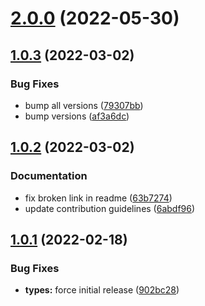 # [2.0.0](https://github.com/PolymathNetwork/signing-managers/compare/@polymathnetwork/signing-manager-types@1.0.3...@polymathnetwork/signing-manager-types@2.0.0) (2022-05-30)

## [1.0.3](https://github.com/PolymathNetwork/signing-managers/compare/@polymathnetwork/signing-manager-types@1.0.2...@polymathnetwork/signing-manager-types@1.0.3) (2022-03-02)


### Bug Fixes

* bump all versions ([79307bb](https://github.com/PolymathNetwork/signing-managers/commit/79307bb7aa18ef8abdd94865da7eed53997fe267))
* bump versions ([af3a6dc](https://github.com/PolymathNetwork/signing-managers/commit/af3a6dc9336bfa5d9d5fbe14d91165d056567165))

## [1.0.2](https://github.com/PolymathNetwork/signing-managers/compare/@polymathnetwork/signing-manager-types@1.0.1...@polymathnetwork/signing-manager-types@1.0.2) (2022-03-02)


### Documentation

* fix broken link in readme ([63b7274](https://github.com/PolymathNetwork/signing-managers/commit/63b7274e78b99a712d5a92c3add52f067ba2cec8))
* update contribution guidelines ([6abdf96](https://github.com/PolymathNetwork/signing-managers/commit/6abdf96151f69584824a050e0bef13de0338acde))

## [1.0.1](https://github.com/PolymathNetwork/signing-managers/compare/@polymathnetwork/signing-manager-types@1.0.0...@polymathnetwork/signing-manager-types@1.0.1) (2022-02-18)


### Bug Fixes

* **types:** force initial release ([902bc28](https://github.com/PolymathNetwork/signing-managers/commit/902bc2858e6ae3078126357a9d9d7e352866e180))
